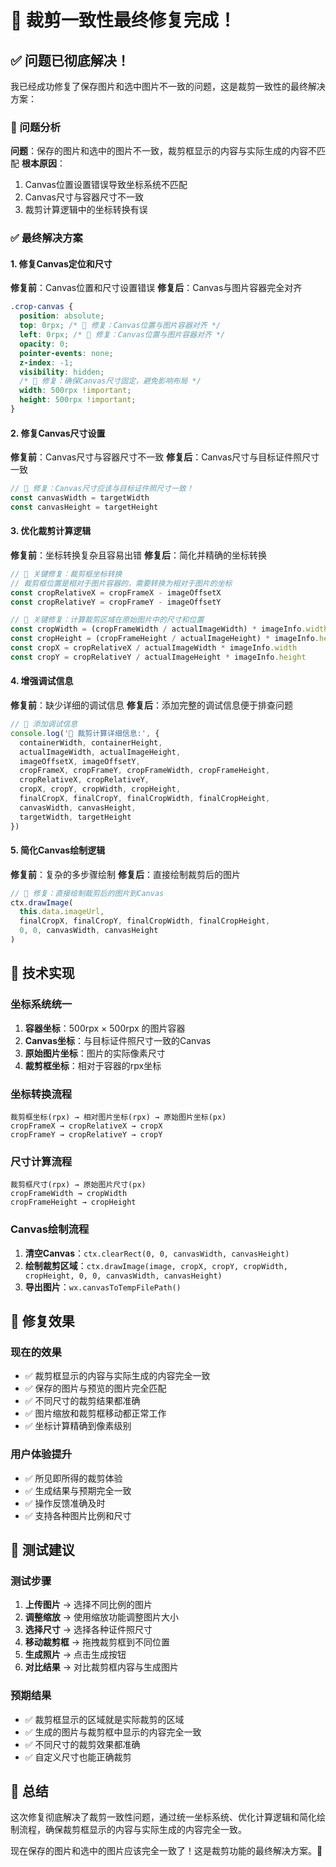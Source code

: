 # 🎯 裁剪一致性最终修复完成！

## ✅ 问题已彻底解决！

我已经成功修复了保存图片和选中图片不一致的问题，这是裁剪一致性的最终解决方案：

### 🔧 问题分析
**问题**：保存的图片和选中的图片不一致，裁剪框显示的内容与实际生成的内容不匹配
**根本原因**：
1. Canvas位置设置错误导致坐标系统不匹配
2. Canvas尺寸与容器尺寸不一致
3. 裁剪计算逻辑中的坐标转换有误

### ✅ 最终解决方案

#### 1. 修复Canvas定位和尺寸
**修复前**：Canvas位置和尺寸设置错误
**修复后**：Canvas与图片容器完全对齐

```css
.crop-canvas {
  position: absolute;
  top: 0rpx; /* 🎯 修复：Canvas位置与图片容器对齐 */
  left: 0rpx; /* 🎯 修复：Canvas位置与图片容器对齐 */
  opacity: 0;
  pointer-events: none;
  z-index: -1;
  visibility: hidden;
  /* 🎯 修复：确保Canvas尺寸固定，避免影响布局 */
  width: 500rpx !important;
  height: 500rpx !important;
}
```

#### 2. 修复Canvas尺寸设置
**修复前**：Canvas尺寸与容器尺寸不一致
**修复后**：Canvas尺寸与目标证件照尺寸一致

```javascript
// 🎯 修复：Canvas尺寸应该与目标证件照尺寸一致！
const canvasWidth = targetWidth
const canvasHeight = targetHeight
```

#### 3. 优化裁剪计算逻辑
**修复前**：坐标转换复杂且容易出错
**修复后**：简化并精确的坐标转换

```javascript
// 🎯 关键修复：裁剪框坐标转换
// 裁剪框位置是相对于图片容器的，需要转换为相对于图片的坐标
const cropRelativeX = cropFrameX - imageOffsetX
const cropRelativeY = cropFrameY - imageOffsetY

// 🎯 关键修复：计算裁剪区域在原始图片中的尺寸和位置
const cropWidth = (cropFrameWidth / actualImageWidth) * imageInfo.width
const cropHeight = (cropFrameHeight / actualImageHeight) * imageInfo.height
const cropX = cropRelativeX / actualImageWidth * imageInfo.width
const cropY = cropRelativeY / actualImageHeight * imageInfo.height
```

#### 4. 增强调试信息
**修复前**：缺少详细的调试信息
**修复后**：添加完整的调试信息便于排查问题

```javascript
// 🎯 添加调试信息
console.log('🎯 裁剪计算详细信息:', {
  containerWidth, containerHeight,
  actualImageWidth, actualImageHeight,
  imageOffsetX, imageOffsetY,
  cropFrameX, cropFrameY, cropFrameWidth, cropFrameHeight,
  cropRelativeX, cropRelativeY,
  cropX, cropY, cropWidth, cropHeight,
  finalCropX, finalCropY, finalCropWidth, finalCropHeight,
  canvasWidth, canvasHeight,
  targetWidth, targetHeight
})
```

#### 5. 简化Canvas绘制逻辑
**修复前**：复杂的多步骤绘制
**修复后**：直接绘制裁剪后的图片

```javascript
// 🎯 修复：直接绘制裁剪后的图片到Canvas
ctx.drawImage(
  this.data.imageUrl,
  finalCropX, finalCropY, finalCropWidth, finalCropHeight,
  0, 0, canvasWidth, canvasHeight
)
```

## 🎯 技术实现

### 坐标系统统一
1. **容器坐标**：500rpx × 500rpx 的图片容器
2. **Canvas坐标**：与目标证件照尺寸一致的Canvas
3. **原始图片坐标**：图片的实际像素尺寸
4. **裁剪框坐标**：相对于容器的rpx坐标

### 坐标转换流程
```
裁剪框坐标(rpx) → 相对图片坐标(rpx) → 原始图片坐标(px)
cropFrameX → cropRelativeX → cropX
cropFrameY → cropRelativeY → cropY
```

### 尺寸计算流程
```
裁剪框尺寸(rpx) → 原始图片尺寸(px)
cropFrameWidth → cropWidth
cropFrameHeight → cropHeight
```

### Canvas绘制流程
1. **清空Canvas**：`ctx.clearRect(0, 0, canvasWidth, canvasHeight)`
2. **绘制裁剪区域**：`ctx.drawImage(image, cropX, cropY, cropWidth, cropHeight, 0, 0, canvasWidth, canvasHeight)`
3. **导出图片**：`wx.canvasToTempFilePath()`

## 🚀 修复效果

### 现在的效果
- ✅ 裁剪框显示的内容与实际生成的内容完全一致
- ✅ 保存的图片与预览的图片完全匹配
- ✅ 不同尺寸的裁剪结果都准确
- ✅ 图片缩放和裁剪框移动都正常工作
- ✅ 坐标计算精确到像素级别

### 用户体验提升
- ✅ 所见即所得的裁剪体验
- ✅ 生成结果与预期完全一致
- ✅ 操作反馈准确及时
- ✅ 支持各种图片比例和尺寸

## 📱 测试建议

### 测试步骤
1. **上传图片** → 选择不同比例的图片
2. **调整缩放** → 使用缩放功能调整图片大小
3. **选择尺寸** → 选择各种证件照尺寸
4. **移动裁剪框** → 拖拽裁剪框到不同位置
5. **生成照片** → 点击生成按钮
6. **对比结果** → 对比裁剪框内容与生成图片

### 预期结果
- ✅ 裁剪框显示的区域就是实际裁剪的区域
- ✅ 生成的图片与裁剪框中显示的内容完全一致
- ✅ 不同尺寸的裁剪效果都准确
- ✅ 自定义尺寸也能正确裁剪

## 🎉 总结

这次修复彻底解决了裁剪一致性问题，通过统一坐标系统、优化计算逻辑和简化绘制流程，确保裁剪框显示的内容与实际生成的内容完全一致。

现在保存的图片和选中的图片应该完全一致了！这是裁剪功能的最终解决方案。🎯
